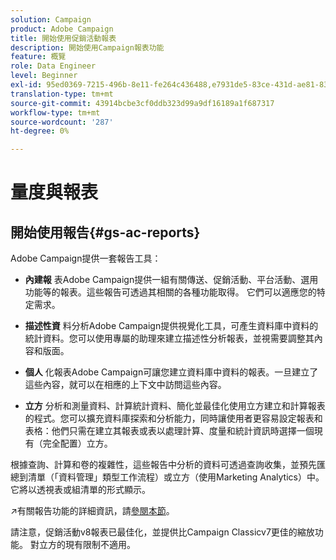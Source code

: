 ```yaml
---
solution: Campaign
product: Adobe Campaign
title: 開始使用促銷活動報表
description: 開始使用Campaign報表功能
feature: 概覽
role: Data Engineer
level: Beginner
exl-id: 95ed0369-7215-496b-8e11-fe264c436488,e7931de5-83ce-431d-ae81-83793d257550
translation-type: tm+mt
source-git-commit: 43914bcbe3cf0ddb323d99a9df16189a1f687317
workflow-type: tm+mt
source-wordcount: '287'
ht-degree: 0%

---
```


# 量度與報表

## 開始使用報告{#gs-ac-reports}

Adobe Campaign提供一套報告工具：

* **內建報**
表Adobe Campaign提供一組有關傳送、促銷活動、平台活動、選用功能等的報表。這些報告可透過其相關的各種功能取得。 它們可以適應您的特定需求。

* **描述性資**
料分析Adobe Campaign提供視覺化工具，可產生資料庫中資料的統計資料。您可以使用專屬的助理來建立描述性分析報表，並視需要調整其內容和版面。

* **個人**
化報表Adobe Campaign可讓您建立資料庫中資料的報表。一旦建立了這些內容，就可以在相應的上下文中訪問這些內容。

* **立方**
分析和測量資料、計算統計資料、簡化並最佳化使用立方建立和計算報表的程式。您可以擴充資料庫探索和分析能力，同時讓使用者更容易設定報表和表格：他們只需在建立其報表或表以處理計算、度量和統計資訊時選擇一個現有（完全配置）立方。

根據查詢、計算和卷的複雜性，這些報告中分析的資料可透過查詢收集，並預先匯總到清單（「資料管理」類型工作流程）或立方（使用Marketing Analytics）中。 它將以透視表或組清單的形式顯示。


:arrow_upper_right:有關報告功能的詳細資訊，請[參閱本節](https://experienceleague.adobe.com/docs/campaign-classic/using/reporting/reporting-in-adobe-campaign/about-adobe-campaign-reporting-tools.html)。

請注意，促銷活動v8報表已最佳化，並提供比Campaign Classicv7更佳的縮放功能。 對立方的現有限制不適用。

